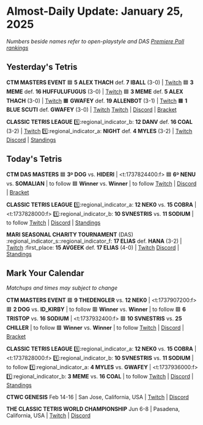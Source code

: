 # Almost-Daily Update: January 25, 2025
*Numbers beside names refer to open-playstyle and DAS [Premiere Poll rankings](https://docs.google.com/document/d/13jaohZo0FP6vXb0ibfiq2TK3q6qt6bQTbp8AmdSJgUk/edit?tab=t.0)*
## Yesterday's Tetris
**CTM MASTERS EVENT**
:blue_square:  **5 ALEX THACH** def. **7 IBALL** (3-0)  |  [Twitch](https://www.twitch.tv/videos/2362671317?t=00h24m38s)
:blue_square:  **3 MEME** def. **16 HUFFULUFUGUS** (3-0)  |  [Twitch](https://www.twitch.tv/videos/2362671317?t=01h11m29s)
:blue_square:  **3 MEME** def. **5 ALEX THACH** (3-0)  |  [Twitch](https://www.twitch.tv/videos/2362671317?t=01h53m41s)
:orange_square:  **GWAFEY** def. **19 ALLENBOT** (3-1)  |  [Twitch](https://www.twitch.tv/videos/2362840061?t=00h12m59s)
:orange_square:  **1 BLUE SCUTI** def. **GWAFEY** (3-0)  |  [Twitch](https://www.twitch.tv/videos/2362840061?t=01h11m46s)
[Twitch](https://twitch.tv/monthlytetris)  |  [Discord](https://go.ctm.gg/discord)  |  [Bracket](https://go.ctm.gg/event/ctm-january-2025/masters-event/)

**CLASSIC TETRIS LEAGUE**
:one::regional_indicator_b:  **12 DANV** def. **16 COAL** (3-2)  |  [Twitch](https://www.twitch.tv/videos/2362575493?t=00h10m01s)
:one::regional_indicator_a:  **NIGHT** def. **4 MYLES** (3-2)  |  [Twitch](https://www.twitch.tv/videos/2362575493?t=01h21m30s)
[Discord](https://tinyurl.com/classictetrisleague)  |  [Standings](https://ctlscoreboard.herokuapp.com)

## Today's Tetris
**CTM DAS MASTERS**
:blue_square:  **3ᴰ DOG** vs. **HIDERI**  |  <t:1737824400:f>
:blue_square:  **6ᴰ NENU** vs. **SOMALIAN**  |  to follow
:blue_square:  **Winner** vs. **Winner**  |  to follow
[Twitch](https://twitch.tv/monthlytetris)  |  [Discord](https://go.ctm.gg/discord)  |  [Bracket](https://go.ctm.gg/event/ctm-das-masters-january-2025/das-masters/)


**CLASSIC TETRIS LEAGUE**
:one::regional_indicator_a:  **12 NEK0** vs. **15 COBRA**  |  <t:1737828000:f>
:one::regional_indicator_b:  **10 SVNESTRIS** vs. **11 SODIUM**  |  to follow
[Twitch](https://twitch.tv/classictetrisleague)  |  [Discord](https://tinyurl.com/classictetrisleague)  |  [Standings](https://ctlscoreboard.herokuapp.com)

**MARI SEASONAL CHARITY TOURNAMENT** (DAS)
:regional_indicator_s::regional_indicator_f:  **17 ELIAS** def. **HANA** (3-2)  |  [Twitch](https://www.twitch.tv/videos/2362604437?t=01h42m07s)
:first_place:  **15 AVGEEK** def. **17 ELIAS** (4-0)  |  [Twitch](https://www.twitch.tv/videos/2362604437?t=02h21m13s)
[Discord](https://bit.ly/MariSeasonalCharityTournament) | [Standings](https://docs.google.com/spreadsheets/d/1sKGagpWflFwdXnzk2DQQy6QjPF_i3FvF6qemObdu7hc/edit?gid=400187929#gid=400187929)  

## Mark Your Calendar
*Matchups and times may subject to change*

**CTM MASTERS EVENT**
:red_square:  **9 THEDENGLER** vs. **12 NEK0**  |  <t:1737907200:f>
:red_square:  **2 DOG** vs. **ID_KIRBY**  |  to follow
:red_square:  **Winner** vs. **Winner**  |  to follow
:green_square:  **6 TRISTOP** vs. **16 SODIUM**  |  <t:1737932400:f>
:green_square:  **10 SVNESTRIS** vs. **25 CHILLER**  |  to follow
:green_square:  **Winner** vs. **Winner**  |  to follow
[Twitch](https://twitch.tv/monthlytetris)  |  [Discord](https://go.ctm.gg/discord)  |  [Bracket](https://go.ctm.gg/event/ctm-january-2025/masters-event/)

**CLASSIC TETRIS LEAGUE**
:one::regional_indicator_a:  **12 NEK0** vs. **15 COBRA**  |  <t:1737828000:f>
:one::regional_indicator_b:  **10 SVNESTRIS** vs. **11 SODIUM**  |  to follow
:one::regional_indicator_a:  **4 MYLES** vs. **GWAFEY**  |  <t:1737936000:f>
:one::regional_indicator_b:  **3 MEME** vs. **16 COAL**  |  to follow
[Twitch](https://twitch.tv/classictetrisleague)  |  [Discord](https://tinyurl.com/classictetrisleague)  |  [Standings](https://ctlscoreboard.herokuapp.com)

**CTWC GENESIS**
Feb 14-16  |  San Jose, California, USA  |  [Twitch](https://www.twitch.tv/classictetris)  |  [Discord](https://tinyurl.com/ctwcdiscord)

**THE CLASSIC TETRIS WORLD CHAMPIONSHIP**
Jun 6-8  |  Pasadena, California, USA  |  [Twitch](https://www.twitch.tv/classictetris)  |  [Discord](https://tinyurl.com/ctwcdiscord)
